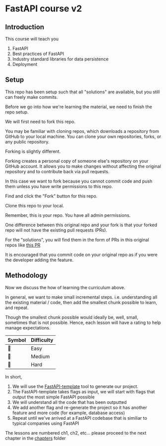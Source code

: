 # FastAPI course v2

## Introduction

This course will teach you

1. FastAPI
2. Best practices of FastAPI
3. Industry standard libraries for data persistence
4. Deployment

## Setup

This repo has been setup such that all "solutions" are available, but you still can freely make commits.

Before we go into how we're learning the material, we need to finish the repo setup.

We will first need to fork this repo.

You may be familiar with cloning repos, which downloads a repository from GitHub to your local machine. You can clone your own repositories, forks, or any public repository.

Forking is slightly different.

Forking creates a personal copy of someone else's repository on your GitHub account. It allows you to make changes without affecting the original repository and to contribute back via pull requests.

In this case we want to fork because you cannot commit code and push them unless you have write permissions to this repo.

Find and click the "Fork" button for this repo.

Clone this repo to your local.

Remember, this is your repo. You have all admin permissions.

One difference between this original repo and your fork is that your forked repo will not have the existing pull requests (PRs).

For the "solutions", you will find them in the form of PRs in this original repos like [this PR](https://github.com/ryanzhou7/fastapp_course_v2/pull/1/files)

It is encouraged that you commit code on your original repo as if you were the developer adding the feature.

## Methodology

Now we discuss the how of learning the curriculum above.

In general, we want to make small incremental steps. i.e. understanding all the existing material / code, then add the smallest chunk possible to learn, and repeat.

Though the smallest chunk possible would ideally be, well, small, sometimes that is not possible.
Hence, each lesson will have a rating to help manage expectations.

| Symbol | Difficulty |
| ------ | ---------- |
| 🙂     | Easy       |
| 🤨     | Medium     |
| 🤯     | Hard       |

In short,

1. We will use the [FastAPI-template](https://github.com/s3rius/FastAPI-template) tool to generate our project.
2. The FastAPI-template takes flags as input, we will start with flags that output the most simple FastAPI possible
3. We will understand all the code that has been outputted
4. We add another flag and re-generate the project so it has another feature and more code (for example, database access)
5. Repeat until we've arrived at a FastAPI codebase that is similiar to typical companies using FastAPI

The lessons are numbered ch1, ch2, etc... please proceed to the next chapter in the [chapters](/chapters) folder
